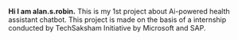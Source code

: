 **Hi I am alan.s.robin.**
This is my 1st project about Ai-powered health assistant chatbot.
This project is made on the basis of a internship conducted by TechSaksham Initiative by Microsoft and SAP.
